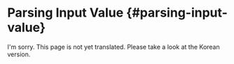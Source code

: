 # Parsing Input Value {#parsing-input-value}

I'm sorry. This page is not yet translated. Please take a look at the Korean version.
